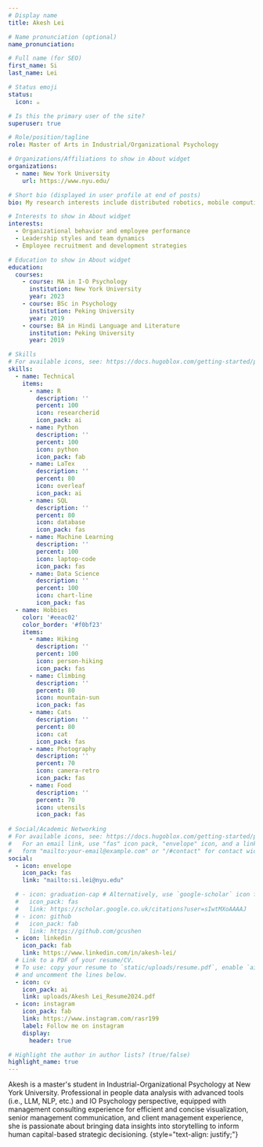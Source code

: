 ```yaml
---
# Display name
title: Akesh Lei

# Name pronunciation (optional)
name_pronunciation: 

# Full name (for SEO)
first_name: Si
last_name: Lei

# Status emoji
status:
  icon: ☕️

# Is this the primary user of the site?
superuser: true

# Role/position/tagline
role: Master of Arts in Industrial/Organizational Psychology

# Organizations/Affiliations to show in About widget
organizations:
  - name: New York University
    url: https://www.nyu.edu/

# Short bio (displayed in user profile at end of posts)
bio: My research interests include distributed robotics, mobile computing and programmable matter.

# Interests to show in About widget
interests:
  - Organizational behavior and employee performance
  - Leadership styles and team dynamics
  - Employee recruitment and development strategies

# Education to show in About widget
education:
  courses:
    - course: MA in I-O Psychology
      institution: New York University
      year: 2023
    - course: BSc in Psychology
      institution: Peking University
      year: 2019
    - course: BA in Hindi Language and Literature
      institution: Peking University
      year: 2019

# Skills
# For available icons, see: https://docs.hugoblox.com/getting-started/page-builder/#icons
skills:
  - name: Technical
    items:
      - name: R
        description: ''
        percent: 100
        icon: researcherid
        icon_pack: ai
      - name: Python
        description: ''
        percent: 100
        icon: python
        icon_pack: fab
      - name: LaTex
        description: ''
        percent: 80
        icon: overleaf
        icon_pack: ai
      - name: SQL
        description: ''
        percent: 80
        icon: database
        icon_pack: fas
      - name: Machine Learning
        description: ''
        percent: 100
        icon: laptop-code
        icon_pack: fas
      - name: Data Science
        description: ''
        percent: 100
        icon: chart-line
        icon_pack: fas
  - name: Hobbies
    color: '#eeac02'
    color_border: '#f0bf23'
    items:
      - name: Hiking
        description: ''
        percent: 100
        icon: person-hiking
        icon_pack: fas
      - name: Climbing
        description: ''
        percent: 80
        icon: mountain-sun
        icon_pack: fas
      - name: Cats
        description: ''
        percent: 80
        icon: cat
        icon_pack: fas
      - name: Photography
        description: ''
        percent: 70
        icon: camera-retro
        icon_pack: fas
      - name: Food
        description: ''
        percent: 70
        icon: utensils
        icon_pack: fas
        
# Social/Academic Networking
# For available icons, see: https://docs.hugoblox.com/getting-started/page-builder/#icons
#   For an email link, use "fas" icon pack, "envelope" icon, and a link in the
#   form "mailto:your-email@example.com" or "/#contact" for contact widget.
social:
  - icon: envelope
    icon_pack: fas
    link: "mailto:si.lei@nyu.edu"

  # - icon: graduation-cap # Alternatively, use `google-scholar` icon from `ai` icon pack
  #   icon_pack: fas
  #   link: https://scholar.google.co.uk/citations?user=sIwtMXoAAAAJ
  # - icon: github
  #   icon_pack: fab
  #   link: https://github.com/gcushen
  - icon: linkedin
    icon_pack: fab
    link: https://www.linkedin.com/in/akesh-lei/
  # Link to a PDF of your resume/CV.
  # To use: copy your resume to `static/uploads/resume.pdf`, enable `ai` icons in `params.yaml`,
  # and uncomment the lines below.
  - icon: cv
    icon_pack: ai
    link: uploads/Akesh Lei_Resume2024.pdf
  - icon: instagram
    icon_pack: fab
    link: https://www.instagram.com/rasr199
    label: Follow me on instagram
    display:
      header: true

# Highlight the author in author lists? (true/false)
highlight_name: true
---
```


Akesh is a master's student in Industrial-Organizational Psychology at New York University. Professional in people data analysis with advanced tools (i.e., LLM, NLP, etc.) and IO Psychology perspective, equipped with management consulting experience for efficient and concise visualization, senior management communication, and client management experience, she is passionate about bringing data insights into storytelling to inform human capital-based strategic decisioning.
{style="text-align: justify;"}
